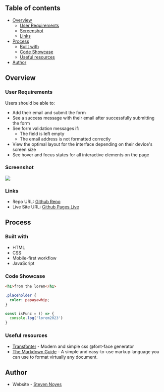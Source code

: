 ## Table of contents
- [Overview](#overview)
  - [User Requirements](#user-requirements)
  - [Screenshot](#screenshot)
  - [Links](#links)
- [Process](#my-process)
  - [Built with](#built-with)
  - [Code Showcase](#code-showcase)
  - [Useful resources](#useful-resources)
- [Author](#author)

## Overview
### User Requirements
Users should be able to:

- Add their email and submit the form
- See a success message with their email after successfully submitting the form
- See form validation messages if:
  - The field is left empty
  - The email address is not formatted correctly
- View the optimal layout for the interface depending on their device's screen size
- See hover and focus states for all interactive elements on the page

### Screenshot
![](./screenshot.jpg)

### Links
- Repo URL: [Github Repo](https://github.com/SteveNoyes/secundo_conatus)
- Live Site URL: [Github Pages Live](https://stevenoyes.github.io/secundo_conatus/)

## Process

### Built with
- HTML
- CSS
- Mobile-first workflow
- JavaScript

### Code Showcase

```html
<h1>from the lorem</h1>
```

```css
.placeholder {
  color: papayawhip;
}
```

```js
const isFunc = () => {
  console.log('lorem2023')
}
```

### Useful resources

- [Transfonter](https://transfonter.org/) - Modern and simple css @font-face generator
- [The Markdown Guide](https://www.markdownguide.org/) - A simple and easy-to-use markup language you can use to format virtually any document.

## Author

- Website - [Steven Noyes](https://stevenmnoyes.com)